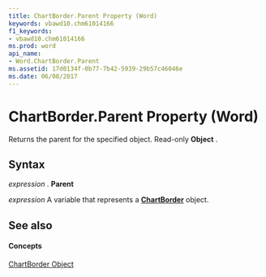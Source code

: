 ```yaml
---
title: ChartBorder.Parent Property (Word)
keywords: vbawd10.chm61014166
f1_keywords:
- vbawd10.chm61014166
ms.prod: word
api_name:
- Word.ChartBorder.Parent
ms.assetid: 17d0134f-0b77-7b42-5939-29b57c46046e
ms.date: 06/08/2017
---
```



# ChartBorder.Parent Property (Word)

Returns the parent for the specified object. Read-only **Object** .


## Syntax

 _expression_ . **Parent**

 _expression_ A variable that represents a **[ChartBorder](chartborder-object-word.md)** object.


## See also


#### Concepts


[ChartBorder Object](chartborder-object-word.md)


